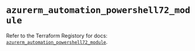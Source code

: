 # `azurerm_automation_powershell72_module`

Refer to the Terraform Registory for docs: [`azurerm_automation_powershell72_module`](https://registry.terraform.io/providers/hashicorp/azurerm/3.86.0/docs/resources/automation_powershell72_module).
